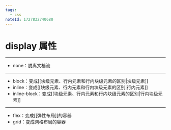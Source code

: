 ```yaml
---
tags:
  - css
noteId: 1727832740680
---
```

# display 属性
---
- none：脱离文档流
---
- block：变成[[块级元素、行内元素和行内块级元素的区别|块级元素]]
- inline：变成[[块级元素、行内元素和行内块级元素的区别|行内元素]]
- inline-block：变成[[块级元素、行内元素和行内块级元素的区别|行内块级元素]]
---
- flex：变成[[弹性布局]]的容器
- grid：变成网格布局的容器